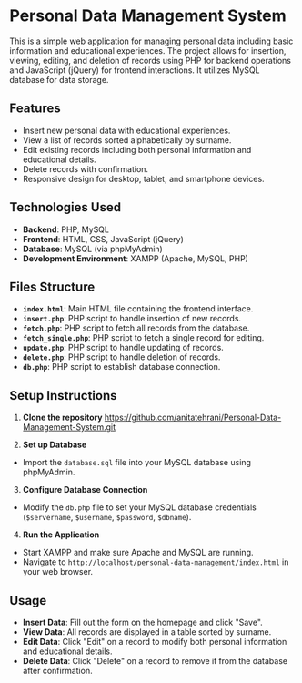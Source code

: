 # Personal Data Management System

This is a simple web application for managing personal data including basic information and educational experiences. The project allows for insertion, viewing, editing, and deletion of records using PHP for backend operations and JavaScript (jQuery) for frontend interactions. It utilizes MySQL database for data storage.

## Features

- Insert new personal data with educational experiences.
- View a list of records sorted alphabetically by surname.
- Edit existing records including both personal information and educational details.
- Delete records with confirmation.
- Responsive design for desktop, tablet, and smartphone devices.

## Technologies Used

- **Backend**: PHP, MySQL
- **Frontend**: HTML, CSS, JavaScript (jQuery)
- **Database**: MySQL (via phpMyAdmin)
- **Development Environment**: XAMPP (Apache, MySQL, PHP)

## Files Structure

- **`index.html`**: Main HTML file containing the frontend interface.
- **`insert.php`**: PHP script to handle insertion of new records.
- **`fetch.php`**: PHP script to fetch all records from the database.
- **`fetch_single.php`**: PHP script to fetch a single record for editing.
- **`update.php`**: PHP script to handle updating of records.
- **`delete.php`**: PHP script to handle deletion of records.
- **`db.php`**: PHP script to establish database connection.

## Setup Instructions

1. **Clone the repository**
https://github.com/anitatehrani/Personal-Data-Management-System.git

2. **Set up Database**

- Import the `database.sql` file into your MySQL database using phpMyAdmin.

3. **Configure Database Connection**

- Modify the `db.php` file to set your MySQL database credentials (`$servername`, `$username`, `$password`, `$dbname`).

4. **Run the Application**

- Start XAMPP and make sure Apache and MySQL are running.
- Navigate to `http://localhost/personal-data-management/index.html` in your web browser.

## Usage

- **Insert Data**: Fill out the form on the homepage and click "Save".
- **View Data**: All records are displayed in a table sorted by surname.
- **Edit Data**: Click "Edit" on a record to modify both personal information and educational details.
- **Delete Data**: Click "Delete" on a record to remove it from the database after confirmation.

